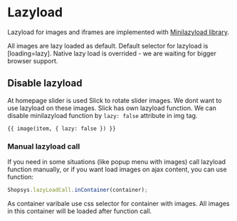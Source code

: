 # Lazyload
Lazyload for images and iframes are implemented with [Minilazyload library](https://www.npmjs.com/package/minilazyload).

All images are lazy loaded as default. Default selector for lazyload is [loading=lazy].
Native lazy load is overrided - we are waiting for bigger browser support.

## Disable lazyload
At homepage slider is used Slick to rotate slider images. We dont want to use lazyload on these images. Slick has own lazyload function. We can disable minilazyload function by `lazy: false` attribute in img tag.

```twig
{{ image(item, { lazy: false }) }}
```

### Manual lazyload call
If you need in some situations (like popup menu with images) call lazyload function manually, or if you want load images on ajax content, you can use function:

```javascript
Shopsys.lazyLoadCall.inContainer(container);
```

As container varibale use css selector for container with images. All images in this container will be loaded after function call.
